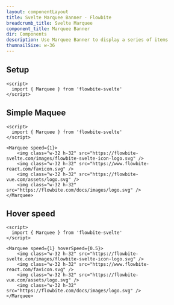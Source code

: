 ```yaml
---
layout: componentLayout
title: Svelte Marquee Banner - Flowbite
breadcrumb_title: Svelte Marquee
component_title: Marquee Banner
dir: Components
description: Use Marquee Banner to display a series of items
thumnailSize: w-36
---
```


<script>
  import { TableProp, TableDefaultRow, DocBadgeList } from '../../utils'
  import { Badge, Heading, P, A } from '$lib'
  import { props as items1 } from '../../props/Listgroup.json'
  import { props as items2 } from '../../props/ListgroupItem.json'

  const events = ["on:blur","on:change","on:click","on:focus","on:keydown","on:keypress","on:keyup","on:mouseenter","on:mouseleave","on:mouseover"];
</script>

## Setup

```svelte example hideOutput
<script>
  import { Marquee } from 'flowbite-svelte'
</script>
```

## Simple Maquee

```svelte  example hideScript
<script>
  import { Marquee } from 'flowbite-svelte'
</script>

<Marquee speed={1}>
    <img class="w-32 h-32" src="https://flowbite-svelte.com/images/flowbite-svelte-icon-logo.svg" />
    <img class="w-32 h-32" src="https://www.flowbite-react.com/favicon.svg" />
    <img class="w-32 h-32" src="https://flowbite-vue.com/assets/logo.svg" />
    <img class="w-32 h-32" src="https://flowbite.com/docs/images/logo.svg" />
</Marquee>
```

## Hover speed

```svelte  example hideScript
<script>
  import { Marquee } from 'flowbite-svelte'
</script>

<Marquee speed={1} hoverSpeed={0.5}>
    <img class="w-32 h-32" src="https://flowbite-svelte.com/images/flowbite-svelte-icon-logo.svg" />
    <img class="w-32 h-32" src="https://www.flowbite-react.com/favicon.svg" />
    <img class="w-32 h-32" src="https://flowbite-vue.com/assets/logo.svg" />
    <img class="w-32 h-32" src="https://flowbite.com/docs/images/logo.svg" />
</Marquee>
```
